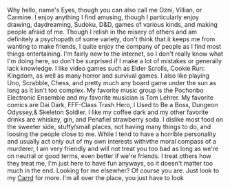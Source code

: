 Why hello, name's Eyes, though you can also call me Ozni, Villian, or Carmine. I enjoy anything I find amusing, though I particularly enjoy drawing, daydreaming, Sudoku, D&D, games of various kinds, and making people afraid of me.
Though I relish in the misery of others and am definitely a psychopath of some variety, don't think that it keeps me from wanting to make friends, I quite enjoy the company of people as I find most things entertaining.
I'm fairly new to the internet, so I don't really know what I'm doing here, so don't be surprised if I make a lot of mistakes or generally lack knowledge.
I like video games such as Elder Scrolls, Cookie Run: Kingdom, as well as many horror and survival games. I also like playing Uno, Scrabble, Chess, and pretty much any board game under the sun as long as it isn't too complex.
My favorite music group is the Pochonbo Electronic Ensemble and my favorite musician is Tom Lehrer. My favorite comics are Dai Dark, FFF-Class Trash Hero, I Used to Be a Boss, Dungeon Odyssey,& Skeleton Soldier.
I like my coffee dark and my other favorite drinks are whiskey, gin, and Penafiel strawberry soda. I dislike most food on the sweeter side, stuffy/small places, not having many things to do, and loosing the people close to me.
While I tend to have a horrible personality and usually act only out of my own interests withvthe moral compass of a murderer, I am very friendly and will not treat you too bad as long as we're on neutral or good terms, even better if we're friends.
I treat others how they treat me, I'm just here to have fun anyways, so it doesn't matter too much in the end.
Looking for me elsewher? Of course you are. Just look to my <a href="https://redeyessv.carrd.co/">Carrd</a> for more. I'm all over the place, you just have to look


<!---
RedEyesSV/RedEyesSV is a ✨ special ✨ repository because its `README.md` (this file) appears on your GitHub profile.
You can click the Preview link to take a look at your changes.
--->
